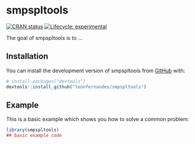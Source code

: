 
<!-- README.md is generated from README.Rmd. Please edit that file -->

# smpspltools

<!-- badges: start -->

[![CRAN
status](https://www.r-pkg.org/badges/version/smpspltools)](https://CRAN.R-project.org/package=smpspltools)
[![Lifecycle:
experimental](https://img.shields.io/badge/lifecycle-experimental-orange.svg)](https://lifecycle.r-lib.org/articles/stages.html#experimental)
<!-- badges: end -->

The goal of smpspltools is to …

## Installation

You can install the development version of smpspltools from
[GitHub](https://github.com/) with:

``` r
# install.packages("devtools")
devtools::install_github("leonfernandes/smpspltools")
```

## Example

This is a basic example which shows you how to solve a common problem:

``` r
library(smpspltools)
## basic example code
```
